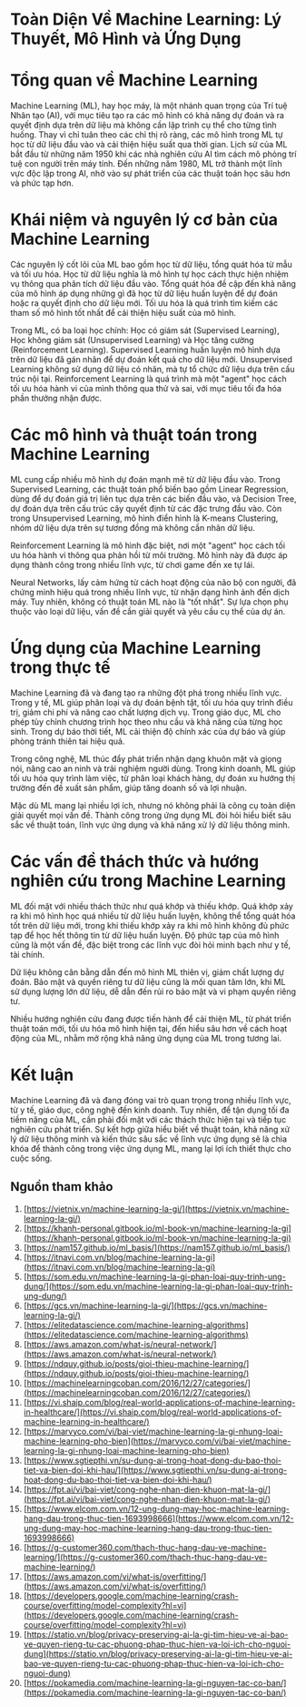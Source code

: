 # Toàn Diện Về Machine Learning: Lý Thuyết, Mô Hình và Ứng Dụng

# Tổng quan về Machine Learning

Machine Learning (ML), hay học máy, là một nhánh quan trọng của Trí tuệ Nhân tạo (AI), với mục tiêu tạo ra các mô hình có khả năng dự đoán và ra quyết định dựa trên dữ liệu mà không cần lập trình cụ thể cho từng tình huống. Thay vì chỉ tuân theo các chỉ thị rõ ràng, các mô hình trong ML tự học từ dữ liệu đầu vào và cải thiện hiệu suất qua thời gian. Lịch sử của ML bắt đầu từ những năm 1950 khi các nhà nghiên cứu AI tìm cách mô phỏng trí tuệ con người trên máy tính. Đến những năm 1980, ML trở thành một lĩnh vực độc lập trong AI, nhờ vào sự phát triển của các thuật toán học sâu hơn và phức tạp hơn.

# Khái niệm và nguyên lý cơ bản của Machine Learning

Các nguyên lý cốt lõi của ML bao gồm học từ dữ liệu, tổng quát hóa từ mẫu và tối ưu hóa. Học từ dữ liệu nghĩa là mô hình tự học cách thực hiện nhiệm vụ thông qua phân tích dữ liệu đầu vào. Tổng quát hóa đề cập đến khả năng của mô hình áp dụng những gì đã học từ dữ liệu huấn luyện để dự đoán hoặc ra quyết định cho dữ liệu mới. Tối ưu hóa là quá trình tìm kiếm các tham số mô hình tốt nhất để cải thiện hiệu suất của mô hình.

Trong ML, có ba loại học chính: Học có giám sát (Supervised Learning), Học không giám sát (Unsupervised Learning) và Học tăng cường (Reinforcement Learning). Supervised Learning huấn luyện mô hình dựa trên dữ liệu đã gán nhãn để dự đoán kết quả cho dữ liệu mới. Unsupervised Learning không sử dụng dữ liệu có nhãn, mà tự tổ chức dữ liệu dựa trên cấu trúc nội tại. Reinforcement Learning là quá trình mà một "agent" học cách tối ưu hóa hành vi của mình thông qua thử và sai, với mục tiêu tối đa hóa phần thưởng nhận được.

# Các mô hình và thuật toán trong Machine Learning

ML cung cấp nhiều mô hình dự đoán mạnh mẽ từ dữ liệu đầu vào. Trong Supervised Learning, các thuật toán phổ biến bao gồm Linear Regression, dùng để dự đoán giá trị liên tục dựa trên các biến đầu vào, và Decision Tree, dự đoán dựa trên cấu trúc cây quyết định từ các đặc trưng đầu vào. Còn trong Unsupervised Learning, mô hình điển hình là K-means Clustering, nhóm dữ liệu dựa trên sự tương đồng mà không cần nhãn dữ liệu.

Reinforcement Learning là mô hình đặc biệt, nơi một "agent" học cách tối ưu hóa hành vi thông qua phản hồi từ môi trường. Mô hình này đã được áp dụng thành công trong nhiều lĩnh vực, từ chơi game đến xe tự lái.

Neural Networks, lấy cảm hứng từ cách hoạt động của não bộ con người, đã chứng minh hiệu quả trong nhiều lĩnh vực, từ nhận dạng hình ảnh đến dịch máy. Tuy nhiên, không có thuật toán ML nào là "tốt nhất". Sự lựa chọn phụ thuộc vào loại dữ liệu, vấn đề cần giải quyết và yêu cầu cụ thể của dự án.

# Ứng dụng của Machine Learning trong thực tế

Machine Learning đã và đang tạo ra những đột phá trong nhiều lĩnh vực. Trong y tế, ML giúp phân loại và dự đoán bệnh tật, tối ưu hóa quy trình điều trị, giảm chi phí và nâng cao chất lượng dịch vụ. Trong giáo dục, ML cho phép tùy chỉnh chương trình học theo nhu cầu và khả năng của từng học sinh. Trong dự báo thời tiết, ML cải thiện độ chính xác của dự báo và giúp phòng tránh thiên tai hiệu quả.

Trong công nghệ, ML thúc đẩy phát triển nhận dạng khuôn mặt và giọng nói, nâng cao an ninh và trải nghiệm người dùng. Trong kinh doanh, ML giúp tối ưu hóa quy trình làm việc, từ phân loại khách hàng, dự đoán xu hướng thị trường đến đề xuất sản phẩm, giúp tăng doanh số và lợi nhuận.

Mặc dù ML mang lại nhiều lợi ích, nhưng nó không phải là công cụ toàn diện giải quyết mọi vấn đề. Thành công trong ứng dụng ML đòi hỏi hiểu biết sâu sắc về thuật toán, lĩnh vực ứng dụng và khả năng xử lý dữ liệu thông minh.

# Các vấn đề thách thức và hướng nghiên cứu trong Machine Learning

ML đối mặt với nhiều thách thức như quá khớp và thiếu khớp. Quá khớp xảy ra khi mô hình học quá nhiều từ dữ liệu huấn luyện, không thể tổng quát hóa tốt trên dữ liệu mới, trong khi thiếu khớp xảy ra khi mô hình không đủ phức tạp để học hết thông tin từ dữ liệu huấn luyện. Độ phức tạp của mô hình cũng là một vấn đề, đặc biệt trong các lĩnh vực đòi hỏi minh bạch như y tế, tài chính.

Dữ liệu không cân bằng dẫn đến mô hình ML thiên vị, giảm chất lượng dự đoán. Bảo mật và quyền riêng tư dữ liệu cũng là mối quan tâm lớn, khi ML sử dụng lượng lớn dữ liệu, dễ dẫn đến rủi ro bảo mật và vi phạm quyền riêng tư.

Nhiều hướng nghiên cứu đang được tiến hành để cải thiện ML, từ phát triển thuật toán mới, tối ưu hóa mô hình hiện tại, đến hiểu sâu hơn về cách hoạt động của ML, nhằm mở rộng khả năng ứng dụng của ML trong tương lai.

# Kết luận

Machine Learning đã và đang đóng vai trò quan trọng trong nhiều lĩnh vực, từ y tế, giáo dục, công nghệ đến kinh doanh. Tuy nhiên, để tận dụng tối đa tiềm năng của ML, cần phải đối mặt với các thách thức hiện tại và tiếp tục nghiên cứu phát triển. Sự kết hợp giữa hiểu biết về thuật toán, khả năng xử lý dữ liệu thông minh và kiến thức sâu sắc về lĩnh vực ứng dụng sẽ là chìa khóa để thành công trong việc ứng dụng ML, mang lại lợi ích thiết thực cho cuộc sống.

## Nguồn tham khảo

1. [https://vietnix.vn/machine-learning-la-gi/](https://vietnix.vn/machine-learning-la-gi/)
2. [https://khanh-personal.gitbook.io/ml-book-vn/machine-learning-la-gi](https://khanh-personal.gitbook.io/ml-book-vn/machine-learning-la-gi)
3. [https://nam157.github.io/ml_basis/](https://nam157.github.io/ml_basis/)
4. [https://itnavi.com.vn/blog/machine-learning-la-gi](https://itnavi.com.vn/blog/machine-learning-la-gi)
5. [https://som.edu.vn/machine-learning-la-gi-phan-loai-quy-trinh-ung-dung/](https://som.edu.vn/machine-learning-la-gi-phan-loai-quy-trinh-ung-dung/)
6. [https://gcs.vn/machine-learning-la-gi/](https://gcs.vn/machine-learning-la-gi/)
7. [https://elitedatascience.com/machine-learning-algorithms](https://elitedatascience.com/machine-learning-algorithms)
8. [https://aws.amazon.com/what-is/neural-network/](https://aws.amazon.com/what-is/neural-network/)
9. [https://ndquy.github.io/posts/gioi-thieu-machine-learning/](https://ndquy.github.io/posts/gioi-thieu-machine-learning/)
10. [https://machinelearningcoban.com/2016/12/27/categories/](https://machinelearningcoban.com/2016/12/27/categories/)
11. [https://vi.shaip.com/blog/real-world-applications-of-machine-learning-in-healthcare/](https://vi.shaip.com/blog/real-world-applications-of-machine-learning-in-healthcare/)
12. [https://marvyco.com/vi/bai-viet/machine-learning-la-gi-nhung-loai-machine-learning-pho-bien](https://marvyco.com/vi/bai-viet/machine-learning-la-gi-nhung-loai-machine-learning-pho-bien)
13. [https://www.sgtiepthi.vn/su-dung-ai-trong-hoat-dong-du-bao-thoi-tiet-va-bien-doi-khi-hau/](https://www.sgtiepthi.vn/su-dung-ai-trong-hoat-dong-du-bao-thoi-tiet-va-bien-doi-khi-hau/)
14. [https://fpt.ai/vi/bai-viet/cong-nghe-nhan-dien-khuon-mat-la-gi/](https://fpt.ai/vi/bai-viet/cong-nghe-nhan-dien-khuon-mat-la-gi/)
15. [https://www.elcom.com.vn/12-ung-dung-may-hoc-machine-learning-hang-dau-trong-thuc-tien-1693998666](https://www.elcom.com.vn/12-ung-dung-may-hoc-machine-learning-hang-dau-trong-thuc-tien-1693998666)
16. [https://g-customer360.com/thach-thuc-hang-dau-ve-machine-learning/](https://g-customer360.com/thach-thuc-hang-dau-ve-machine-learning/)
17. [https://aws.amazon.com/vi/what-is/overfitting/](https://aws.amazon.com/vi/what-is/overfitting/)
18. [https://developers.google.com/machine-learning/crash-course/overfitting/model-complexity?hl=vi](https://developers.google.com/machine-learning/crash-course/overfitting/model-complexity?hl=vi)
19. [https://statio.vn/blog/privacy-preserving-ai-la-gi-tim-hieu-ve-ai-bao-ve-quyen-rieng-tu-cac-phuong-phap-thuc-hien-va-loi-ich-cho-nguoi-dung](https://statio.vn/blog/privacy-preserving-ai-la-gi-tim-hieu-ve-ai-bao-ve-quyen-rieng-tu-cac-phuong-phap-thuc-hien-va-loi-ich-cho-nguoi-dung)
20. [https://pokamedia.com/machine-learning-la-gi-nguyen-tac-co-ban/](https://pokamedia.com/machine-learning-la-gi-nguyen-tac-co-ban/)
